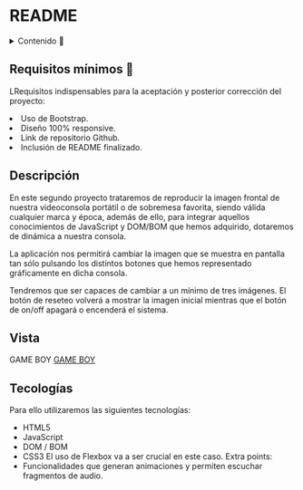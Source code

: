 # README  

<details>
  <summary>Contenido 📝</summary>
  <ol>
    <li><a href="">Objetivo</a></li>
    <li><a href="index.html">GAME BOY</a></li>
</ol>
</details>

## Requisitos mínimos 🔎
LRequisitos indispensables para la aceptación y posterior corrección del proyecto:
<li>Uso de Bootstrap.</li>
<li>Diseño 100% responsive.</li>
<li>Link de repositorio Github.</li>
<li>Inclusión de README finalizado.</li>

## Descripción 
En este segundo proyecto trataremos de reproducir la imagen frontal de
nuestra videoconsola portátil o de sobremesa favorita, siendo válida cualquier
marca y época, además de ello, para integrar aquellos conocimientos de JavaScript y
DOM/BOM que hemos adquirido, dotaremos de dinámica a nuestra consola.

La aplicación nos permitirá cambiar la imagen que se muestra en pantalla tan
sólo pulsando los distintos botones que hemos representado gráficamente en dicha
consola.

Tendremos que ser capaces de cambiar a un mínimo de tres imágenes. El
botón de reseteo volverá a mostrar la imagen inicial mientras que el botón de on/off
apagará o encenderá el sistema.

## Vista
GAME BOY
<a href="index.html">GAME BOY</a> 

## Tecologías
Para ello utilizaremos las siguientes tecnologías:
- HTML5
- JavaScript
- DOM / BOM
- CSS3
El uso de Flexbox va a ser crucial en este caso.
Extra points:
- Funcionalidades que generan animaciones y permiten escuchar fragmentos
de audio.
